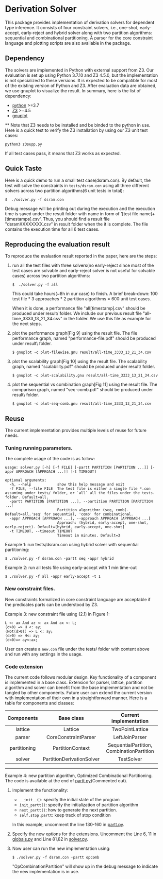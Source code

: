 # Derivation Solver 

This package provides implementation of derivation solvers for dependent type 
inference. It consists of four constraint solvers, i.e., one-shot, 
early-accept, early-reject and hybrid solver along with two partition 
algorithms: sequential and combinational partitioning. A parser for the core 
constraint language and plotting scripts are also available in the package. 

## Dependency

The solvers are implemented in Python with external support from Z3.  Our 
evaluation is set up using Python 3.7.10 and Z3 4.5.0, but the implementation 
is not specialized to these versions. It is expected to be compatible for most 
of the existing version of Python and Z3. After evaluation data are 
obtained, we use gnuplot to visualize the result. 
In summary, here is the list of dependency:

- [python](https://www.python.org/) >=3.7
- [Z3](https://github.com/Z3Prover/z3) >=4.5
- [gnuplot](http://www.gnuplot.info/)


** Note that Z3 needs to be installed and be binded to the python in use. 
Here is a quick test to verify the Z3 installation by using our Z3 unit test cases:
```
python3 z3supp.py
```
If all test cases pass, it means that Z3 works as expected.


## Quick Taste

Here is a quick demo to run a small test case(dsram.con). By default, the 
 test will solve the constraints in `tests/dsram.con` using all three 
different solvers across two partition algorithms(6 unit tests in total):
```
$  ./solver.py -f dsram.con
```

Debug message will be printing out during the execution and the execution time 
is saved under the result folder with name in form of 
'[test file name]+[timestamps].csv'. 
Thus, you should find a result file "dsramXXXXXXXX.csv" in result folder when 
the it is complete. The file contains the execution time for all 6 test cases. 



## Reproducing the evaluation result
To reproduce the evaluation result reported in the paper, here are the steps:
1. run all the test files with three solvers(no early-reject since most of the 
test cases are solvable and early-reject solver is not useful for solvable 
cases) across two partition algorithms:
   ```
   $  ./solver.py -f all
   ```
    This could take hours(~8h in our case) to finish. A brief break-down:
100 test file * 3 approaches * 2 partition algorithms = 600 unit test cases.

    When it is done, a performance file "all[timestamp].csv" should be produced 
under result/ folder. We include our previous result file 
"all-time_3333_13_21_34.csv" in the folder. We use this 
file as example for the next steps.

2. plot the performance graph[Fig 9] using the result file. The file 
performance graph, named "performance-file.pdf" should be produced 
under result\ folder.
    ```
    $ gnuplot -c plot-filewise.gnu result/all-time_3333_13_21_34.csv
    ```

3. plot the scalability graph[Fig 10] using the result file. The scalability 
graph, named "scalability.pdf" should be produced under result\ folder.
    ```
    $ gnuplot -c plot-scalability.gnu result/all-time_3333_13_21_34.csv
    ```
4. plot the sequential vs combination graph[Fig 11] using the result file. The 
comparison graph, named "seq-comb.pdf" should be produced under result\ folder.
    ```
    $ gnuplot -c plot-seq-comb.gnu result/all-time_3333_13_21_34.csv
    ```

## Reuse 

The current implementation provides multiple levels of reuse for future needs.

### Tuning running parameters.
The complete usage of the code is as follow:
```
usage: solver.py [-h] [-f FILE] [-partt PARTITION [PARTITION ...]] [-appr APPROACH [APPROACH ...]] [-t TIMEOUT]

optional arguments:
  -h, --help            show this help message and exit
  -f FILE, --file FILE  The test file is either a single file *.con assuming under tests/ folder, or `all` all the files under the tests. folder. Default=all.
  -partt PARTITION [PARTITION ...], --partition PARTITION [PARTITION ...]
                        Partition algorithm: (seq, comb). Default=all.'seq' for sequential, 'comb' for combinational.
  -appr APPROACH [APPROACH ...], --approach APPROACH [APPROACH ...]
                        Approach: (hybrid, early-accept, one-shot, early-reject). Default=[hybrid, early-accept, one-shot]
  -t TIMEOUT, --timeout TIMEOUT
                        Timeout in minutes. Default=3
```

Example 1: run tests/dsram.con using hybrid solver with sequential partitioning:
```
$ ./solver.py -f dsram.con -partt seq -appr hybrid
```

Example 2: run all tests file using early-accept with 1 min time-out
```
$ ./solver.py -f all -appr early-accept -t 1
```

### New constraint files.
New constraints formalized in core constraint language are acceptable if the 
predicates parts can be understood by Z3. 

Example 3: new constraint file using (2.1) in Figure 1:
```
L <: ax And az <: ax And ax <: L;
(d>0) => H <: ay;
(Not(d>0)) => L <: ay;
(d>0) => H<: ay;
(d<0)=> ay<:ax;
```

User can create a `new.con` file under the tests/ folder with content above and 
run with any settings in the usage.
 

### Code extension

The current code follows modular design. Key functionality of a component is 
implemented in a base class. Extension for parser, lattice, partition algorithm 
and solver can benefit from the base implementation and not be tangled by other 
components. Future user can extend the current version with implementation of 
their own in a straightforward manner. 
Here is a table for components and classes:

|  Components    | Base class | Current implementation |
|:--------------:|:----------:|:----------------------:|
| lattice       | Lattice           | TwoPointLattice           |
| parser        |CoreConstraintParser| LeftJoinParser           |
| partitioning |PartitionContext | SequentialPartition, CombinationPartition|
| solver        |PartitionDerivationSolver| TestSolver          |
-----------------------------------------------------------------

Example 4: new partition algorithm, Optimized Combinational Partitioning. The 
code is available at the end of [partt.py](./partt.py)(Commented out). 
1. Implement the functionality:
    - `__init__()`: specify the initial state of the program
    - `init_partt()`: specify the initialization of partition algorithm
    - `next_partt()`: how to generate the next partition. 
    - `self.stop.partt`: keep track 
of stop condition
    
    In this example, uncomment the line 130-160 in [partt.py](./partt.py). 

1. Specify the new options for the extensions.
Uncomment the Line 6, 11 in [globals.py](./globals.py) and Line 81,82 in [solver.py](./solver.py). 

3. Now user can run the new implementation using:
    ```
    $ ./solver.py -f dsram.con -partt opcomb
    ```
    "OpCombinationPartition" will show up in the debug message to indicate the new implementation is in use.

